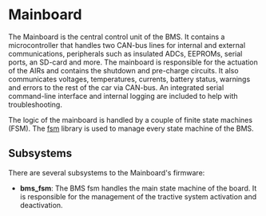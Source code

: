 # Mainboard

The Mainboard is the central control unit of the BMS. It contains a microcontroller that handles two CAN-bus lines for internal and external communications, peripherals such as insulated ADCs, EEPROMs, serial ports, an SD-card and more. The mainboard is responsible for the actuation of the AIRs and contains the shutdown and pre-charge circuits. It also communicates voltages, temperatures, currents, battery status, warnings and errors to the rest of the car via CAN-bus. An integrated serial command-line interface and internal logging are included to help with troubleshooting.

The logic of the mainboard is handled by a couple of finite state machines (FSM). The [fsm](https://github.com/eagletrt/micro-libs/tree/master/fsm) library is used to manage every state machine of the BMS.

## Subsystems
There are several subsystems to the Mainboard's firmware:
- **bms_fsm**: The BMS fsm handles the main state machine of the board. It is responsible for the management of the tractive system activation and deactivation.
